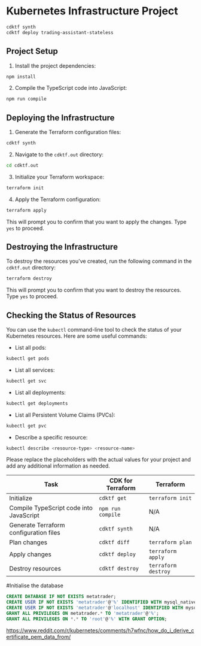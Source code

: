 # Kubernetes Infrastructure Project

```bash
cdktf synth
cdktf deploy trading-assistant-stateless
```


## Project Setup

1. Install the project dependencies:

```bash
npm install
```

2. Compile the TypeScript code into JavaScript:

```bash
npm run compile
```

## Deploying the Infrastructure

1. Generate the Terraform configuration files:

```bash
cdktf synth
```

2. Navigate to the `cdktf.out` directory:

```bash
cd cdktf.out
```

3. Initialize your Terraform workspace:

```bash
terraform init
```

4. Apply the Terraform configuration:

```bash
terraform apply
```

This will prompt you to confirm that you want to apply the changes. Type `yes` to proceed.

## Destroying the Infrastructure

To destroy the resources you've created, run the following command in the `cdktf.out` directory:

```bash
terraform destroy
```

This will prompt you to confirm that you want to destroy the resources. Type `yes` to proceed.

## Checking the Status of Resources

You can use the `kubectl` command-line tool to check the status of your Kubernetes resources. Here are some useful
commands:

- List all pods:

```bash
kubectl get pods
```

- List all services:

```bash
kubectl get svc
```

- List all deployments:

```bash
kubectl get deployments
```

- List all Persistent Volume Claims (PVCs):

```bash
kubectl get pvc
```

- Describe a specific resource:

```bash
kubectl describe <resource-type> <resource-name>
```

Please replace the placeholders with the actual values for your project and add any additional information as needed.

| Task                                    | CDK for Terraform | Terraform           |
|-----------------------------------------|-------------------|---------------------|
| Initialize                              | `cdktf get`       | `terraform init`    |
| Compile TypeScript code into JavaScript | `npm run compile` | N/A                 |
| Generate Terraform configuration files  | `cdktf synth`     | N/A                 |
| Plan changes                            | `cdktf diff`      | `terraform plan`    |
| Apply changes                           | `cdktf deploy`    | `terraform apply`   |
| Destroy resources                       | `cdktf destroy`   | `terraform destroy` |

#Initialise the database

```sql
CREATE DATABASE IF NOT EXISTS metatrader;
CREATE USER IF NOT EXISTS 'metatrader'@'%' IDENTIFIED WITH mysql_native_password BY 'password';
CREATE USER IF NOT EXISTS 'metatrader'@'localhost' IDENTIFIED WITH mysql_native_password BY 'password';
GRANT ALL PRIVILEGES ON metatrader.* TO 'metatrader'@'%';
GRANT ALL PRIVILEGES ON *.* TO 'root'@'%' WITH GRANT OPTION;
```

https://www.reddit.com/r/kubernetes/comments/h7wfnc/how_do_i_derive_certificate_pem_data_from/

